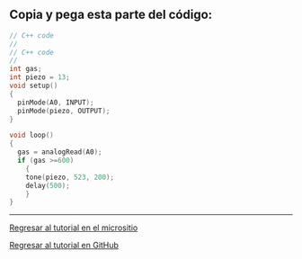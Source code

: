 ## Copia y pega esta parte del código:

```cpp
// C++ code
//
// C++ code
//
int gas;
int piezo = 13;
void setup()
{
  pinMode(A0, INPUT);
  pinMode(piezo, OUTPUT);
}

void loop()
{
  gas = analogRead(A0);
  if (gas >=600)
  	{
    tone(piezo, 523, 200);
    delay(500);
  	}
}
```
____
[Regresar al tutorial en el micrositio](#)

[Regresar al tutorial en GitHub](https://github.com/richmf/Tutorial-Arduino-FC-UNAM)
